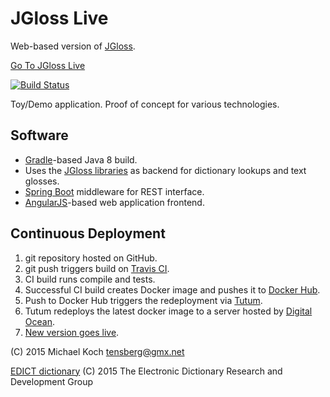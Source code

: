 JGloss Live
===========

Web-based version of [JGloss](http://jgloss.sf.net/).

<a href="http://jgloss.cloudwatch.net/">Go To JGloss Live</a>

[![Build Status](https://travis-ci.org/tensberg/jgloss-live.svg?branch=master)](https://travis-ci.org/tensberg/jgloss-live)

Toy/Demo application. Proof of concept for various technologies. 

Software
--------

* [Gradle](http://gradle.org/)-based Java 8 build.
* Uses the [JGloss libraries](https://github.com/tensberg/jgloss-mirror) as backend for dictionary lookups and text glosses.
* [Spring Boot](http://projects.spring.io/spring-boot/) middleware for REST interface.
* [AngularJS](https://angularjs.org/)-based web application frontend.

Continuous Deployment
---------------------

1. git repository hosted on GitHub.
2. git push triggers build on [Travis CI](https://travis-ci.org/tensberg/jgloss-live).
3. CI build runs compile and tests.
4. Successful CI build creates Docker image and pushes it to [Docker Hub](https://hub.docker.com/r/tensberg/jgloss-live/).
5. Push to Docker Hub triggers the redeployment via [Tutum](https://www.tutum.co/).
6. Tutum redeploys the latest docker image to a server hosted by [Digital Ocean](http://www.digitalocean.com/?refcode=dd0a97e9e286).
7. <a href="http://jgloss.cloudwatch.net/">New version goes live</a>.

(C) 2015 Michael Koch <tensberg@gmx.net>

[EDICT dictionary](http://www.edrdg.org/jmdict/edict.html) (C) 2015 The Electronic Dictionary Research and Development Group
